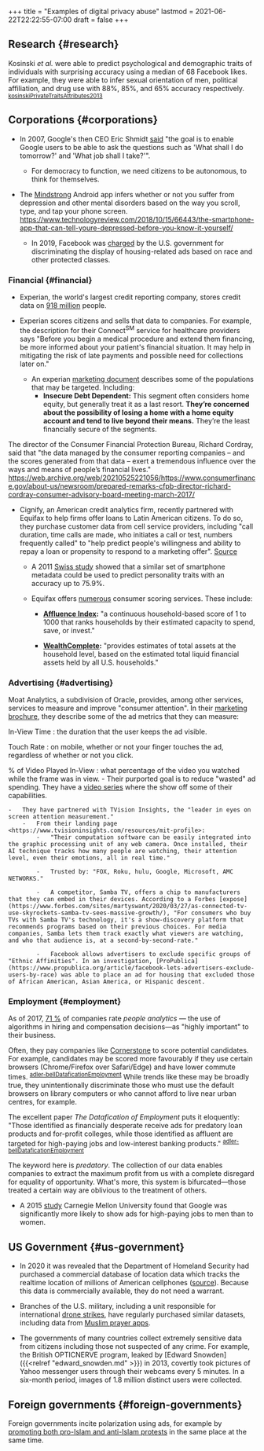 +++
title = "Examples of digital privacy abuse"
lastmod = 2021-06-22T22:22:55-07:00
draft = false
+++

## Research {#research}

Kosinski _et al._ were able to predict psychological and demographic traits of individuals with surprising accuracy using a median of 68 Facebook likes. For example, they were able to infer sexual orientation of men, political affiliation, and drug use with 88%, 85%, and 65% accuracy respectively. <sup id="05cad4ec785f5031174da548503106b9"><a href="#kosinskiPrivateTraitsAttributes2013" title="">kosinskiPrivateTraitsAttributes2013</a></sup>


## Corporations {#corporations}

-   In 2007, Google's then CEO Eric Shmidt [said](https://web.archive.org/web/20210524225135/https://www.ft.com/content/c3e49548-088e-11dc-b11e-000b5df10621) "the goal is to enable Google users to be able to ask the questions such as 'What shall I do tomorrow?' and 'What job shall I take?'".
    -   For democracy to function, we need citizens to be autonomous, to think for themselves.

-   The [Mindstrong](https://play.google.com/store/apps/details?id=com.mindstrong&hl=en%5FCA&gl=US) Android app infers whether or not you suffer from depression and other mental disorders based on the way you scroll, type, and tap your phone screen. <https://www.technologyreview.com/2018/10/15/66443/the-smartphone-app-that-can-tell-youre-depressed-before-you-know-it-yourself/>
    -   In 2019, Facebook was [charged](https://web.archive.org/web/20201219124029/https://www.hud.gov/press/press%5Freleases%5Fmedia%5Fadvisories/HUD%5FNo%5F19%5F035) by the U.S. government for discriminating the display of housing-related ads based on race and other protected classes.


### Financial {#financial}

-   Experian, the world's largest credit reporting company, stores credit data on [918 million](https://www.experianplc.com/media/2744/discover-experian-fy17.pdf) people.

-   Experian scores citizens and sells that data to companies. For example, the description for their Connect<sup>SM</sup> service for healthcare providers says "Before you begin a medical procedure and extend them financing, be more informed about your patient's financial situation. It may help in mitigating the risk of late payments and possible need for collections later on."
    -   An experian [marketing document](https://web.archive.org/web/20200927025457/https://www.experian.com/content/dam/marketing/na/assets/ems/marketing-services/documents/product-sheets/audience-lookbook.pdf) describes some of the populations that may be targeted. Including:
        -   **Insecure Debt Dependent:** This segment often considers home equity, but generally treat it as a last resort. **They’re concerned about the possibility of losing a home with a home equity account and tend to live beyond their means.** They’re the least financially secure of the segments.

The director of the Consumer Financial Protection Bureau, Richard Cordray, said that "the data managed by the consumer reporting companies – and the scores generated from that data – exert a tremendous influence over the ways and means of people’s financial lives." <https://web.archive.org/web/20210525221056/https://www.consumerfinance.gov/about-us/newsroom/prepared-remarks-cfpb-director-richard-cordray-consumer-advisory-board-meeting-march-2017/>

-   Cignify, an American credit analytics firm, recently partnered with Equifax to help firms offer loans to Latin American citizens. To do so, they purchase customer data from cell service providers, including "call duration, time calls are made, who initiates a call or test, numbers frequently called" to "help predict people's willingness and ability to repay a loan or propensity to respond to a marketing offer". [Source](https://web.archive.org/web/20201124145234if%5F/https://www.youtube.com/watch?v=3KeycN%5F50ac)
    -   A 2011 [Swiss study](https://ieeexplore.ieee.org/abstract/document/5959587) showed that a similar set of smartphone metadata could be used to predict personality traits with an accuracy up to 75.9%.

    -   Equifax offers [numerous](https://www.equifax.com/business/customer-targeting-and-scoring/) consumer scoring services. These include:
        -   **[Affluence Index](https://www.equifax.com/business/affluence-index/):** "a continuous household-based score of 1 to 1000 that ranks households by their estimated capacity to spend, save, or invest."

        -   **[WealthComplete](https://www.equifax.com/business/wealthcomplete/):** "provides estimates of total assets at the household level, based on the estimated total liquid financial assets held by all U.S. households."


### Advertising {#advertising}

Moat Analytics, a subdivision of Oracle, provides, among other services, services to measure and improve "consumer attention". In their [marketing brochure](https://web.archive.org/web/20210611205501/https://www.oracle.com/a/ocom/docs/dc/em/mktg-7203-gbav-step-by-step-guide-v3c.pdf), they describe some of the ad metrics that they can measure:

In-View Time
: the duration that the user keeps the ad visible.

Touch Rate
: on mobile, whether or not your finger touches the ad, regardless of whether or not you click.

% of Video Played In-View
: what percentage of the video you watched while the frame was in view.
    -   Their purported goal is to reduce "wasted" ad spending. They have a [video series](https://www.youtube.com/watch?v=-VIJv1WwH%5FM) where the show off some of their capabilities.

    -   They have partnered with TVision Insights, the "leader in eyes on screen attention measurement."
        -   From their landing page <https://www.tvisioninsights.com/resources/mit-profile>:
            -   "Their computation software can be easily integrated into the graphic processing unit of any web camera. Once installed, their AI technique tracks how many people are watching, their attention level, even their emotions, all in real time."

            -   Trusted by: "FOX, Roku, hulu, Google, Microsoft, AMC NETWORKS."

            -   A competitor, Samba TV, offers a chip to manufacturers that they can embed in their devices. According to a Forbes [expose](https://www.forbes.com/sites/martyswant/2020/03/27/as-connected-tv-use-skyrockets-samba-tv-sees-massive-growth/), "For consumers who buy TVs with Samba TV's technology, it's a show-discovery platform that recommends programs based on their previous choices. For media companies, Samba lets them track exactly what viewers are watching, and who that audience is, at a second-by-second-rate."

            -   Facebook allows advertisers to exclude specific groups of "Ethnic Affinities". In an investigation, [ProPublica](https://www.propublica.org/article/facebook-lets-advertisers-exclude-users-by-race) was able to place an ad for housing that excluded those of African American, Asian America, or Hispanic descent.


### Employment {#employment}

As of 2017, [71 %](https://www2.deloitte.com/us/en/insights/focus/human-capital-trends/2017/people-analytics-in-hr.html..html) of companies rate _people analytics_ — the use of algorithms in hiring and compensation decisions—as "highly important" to their business.

Often, they pay companies like [Cornerstone](https://www.cornerstoneondemand.com/) to score potential candidates. For example, candidates may be scored more favourably if they use certain browsers (Chrome/Firefox over Safari/Edge) and have lower commute times. <sup id="cf5cf049e4e7fb960369aa2aa48129a2"><a href="#adler-bellDataficationEmployment" title="">adler-bellDataficationEmployment</a></sup> While trends like these may be broadly true, they unintentionally discriminate those who must use the default browsers on library computers or who cannot afford to live near urban centres, for example.

The excellent paper _The Datafication of Employment_ puts it eloquently: "Those identified as financially desperate receive ads for predatory loan products and for-profit colleges, while those identified as affluent are targeted for high-paying jobs and low-interest banking products."  <sup id="cf5cf049e4e7fb960369aa2aa48129a2"><a href="#adler-bellDataficationEmployment" title="">adler-bellDataficationEmployment</a></sup>

The keyword here is _predatory_. The collection of our data enables companies to extract the maximum profit from us with a complete disregard for equality of opportunity. What's more, this system is bifurcated—those treated a certain way are oblivious to the treatment of others.

-   A 2015 [study](https://www.cmu.edu/news/stories/archives/2015/july/online-ads-research.html) Carnegie Mellon University found that Google was significantly more likely to show ads for high-paying jobs to men than to women.


## US Government {#us-government}

-   In 2020 it was revealed that the Department of Homeland Security had purchased a commercial database of location data which tracks the realtime location of millions of American cellphones ([source](https://www.wsj.com/articles/federal-agencies-use-cellphone-location-data-for-immigration-enforcement-11581078600)). Because this data is commercially available, they do not need a warrant.

-   Branches of the U.S. military, including a unit responsible for international [drone strikes](https://www.vice.com/en/article/y3g97x/location-data-apps-drone-strikes-iowa-national-guard), have regularly purchased similar datasets, including data from [Muslim prayer apps](https://www.vice.com/en/article/jgqm5x/us-military-location-data-xmode-locate-x).

-   The governments of many countries collect extremely sensitive data from citizens including those not suspected of any crime. For example, the British OPTICNERVE program, leaked by [Edward Snowden]({{<relref "edward_snowden.md" >}}) in 2013, covertly took pictures of Yahoo messenger users through their webcams every 5 minutes. In a six-month period, images of 1.8 million distinct users were collected.


## Foreign governments {#foreign-governments}

Foreign governments incite polarization using ads, for example by [promoting both pro-Islam and anti-Islam protests](https://www.businessinsider.com/russia-trolls-senate-intelligence-committee-hearing-2017-11?r=US&IR=T) in the same place at the same time.